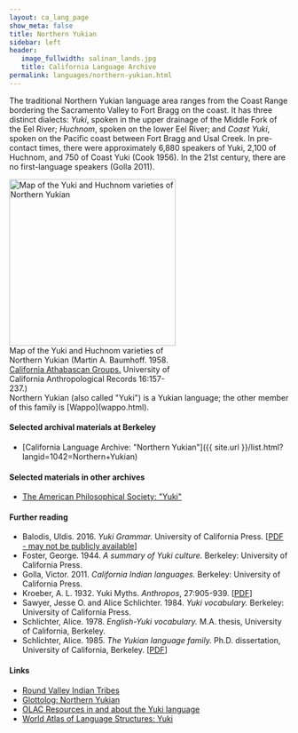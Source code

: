 ```yaml
---
layout: ca_lang_page
show_meta: false
title: Northern Yukian
sidebar: left
header:
   image_fullwidth: salinan_lands.jpg
   title: California Language Archive
permalink: languages/northern-yukian.html
---
```


The traditional Northern Yukian language area ranges from the Coast Range bordering the Sacramento Valley to Fort Bragg on the coast. It has three distinct dialects: *Yuki*, spoken in the upper drainage of the Middle Fork of the Eel River;
*Huchnom*, spoken on the lower Eel River; and *Coast Yuki*, spoken on the Pacific coast between Fort Bragg and Usal Creek. In pre-contact times, there were approximately 6,880 speakers of Yuki, 2,100 of Huchnom, and 750 of Coast Yuki (Cook 1956). In the 21st century, there are no first-language speakers (Golla 2011).

<div class="image right" style="width: 300px;">
<a href="https://berkeley.box.com/v/northern-yukian-language-map"><img alt="Map of the Yuki and Huchnom varieties of Northern Yukian" src="{{ site.urlimg }}northern-yukian-language-map-small.jpg" width="300px"/></a>
<div class="caption">
Map of the Yuki and Huchnom varieties of Northern Yukian (Martin A. Baumhoff. 1958. <a href="http://dpg.lib.berkeley.edu/webdb/anthpubs/search?all=&amp;volume=16&amp;journal=3&amp;item=6">California Athabascan Groups.</a> University of California Anthropological Records 16:157-237.)
</div>
</div>
Northern Yukian (also called "Yuki") is a Yukian language; the other member of this family is [Wappo](wappo.html).

#### Selected archival materials at Berkeley

* [California Language Archive: "Northern Yukian"]({{ site.url }}/list.html?langid=1042=Northern+Yukian)

#### Selected materials in other archives

* [The American Philosophical Society: "Yuki"](https://indigenousguide.amphilsoc.org/search?f%5B0%5D=guide_language_content_title%3AYuki)

#### Further reading

* Balodis, Uldis. 2016. *Yuki Grammar.* University of California Press.
[[PDF - may not be publicly available](https://www.degruyter.com/document/doi/10.1525/9780520965690/html)]
* Foster, George. 1944. *A summary of Yuki culture.* Berkeley: University of California Press.
* Golla, Victor. 2011. *California Indian languages.* Berkeley: University of California Press.
* Kroeber, A. L. 1932. Yuki Myths. *Anthropos*, 27:905-939.
[[PDF](https://www.jstor.org/stable/40446556?seq=1#metadata_info_tab_contents)]
* Sawyer, Jesse O. and Alice Schlichter. 1984. *Yuki vocabulary.* Berkeley: University of California Press.
* Schlichter, Alice. 1978. *English-Yuki vocabulary.* M.A. thesis, University of California, Berkeley.
* Schlichter, Alice. 1985. *The Yukian language family.* Ph.D. dissertation, University of California, Berkeley.
[[PDF](https://escholarship.org/uc/item/0zf540nk)]

#### Links

* [Round Valley Indian Tribes](https://www.rvit.org/)
* [Glottolog: Northern Yukian](https://glottolog.org/resource/languoid/id/yuki1243)
* [OLAC Resources in and about the Yuki language](http://www.language-archives.org/language/yuk)
* [World Atlas of Language Structures: Yuki](https://wals.info/languoid/lect/wals_code_yki)

